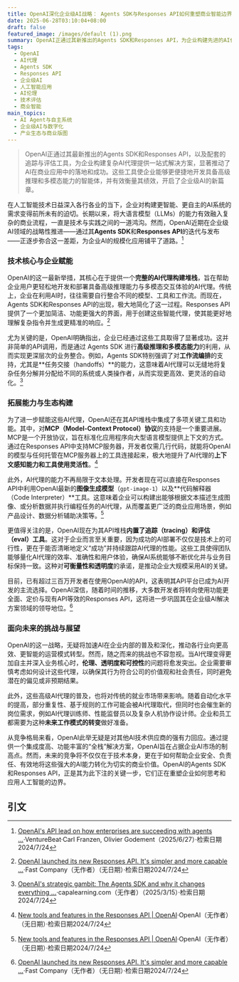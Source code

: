 ```yaml
---
title: OpenAI深化企业级AI战略： Agents SDK与Responses API如何重塑商业智能边界
date: 2025-06-28T03:10:04+08:00
draft: false
featured_image: /images/default (1).png
summary: OpenAI正通过其新推出的Agents SDK和Responses API，为企业构建先进的AI代理提供端到端解决方案。这些工具不仅简化了高级推理和多模态AI的开发，还集成了MCP协议支持、图像生成和代码解释器等新能力，并首次引入追踪与评估工具，帮助企业量化AI绩效。此举标志着OpenAI在企业级AI市场迈出了关键一步，旨在通过提供更完整、可控的AI代理堆栈，重塑商业智能的未来图景。
tags: 
  - OpenAI
  - AI代理
  - Agents SDK
  - Responses API
  - 企业级AI
  - 人工智能应用
  - AI伦理
  - 技术评估
  - 商业智能
main_topics: 
  - AI Agent与自主系统
  - 企业级AI与数字化
  - 产业生态与商业版图
---
```


> OpenAI正通过其最新推出的Agents SDK和Responses API，以及配套的追踪与评估工具，为企业构建复杂AI代理提供一站式解决方案，显著推动了AI在商业应用中的落地和成功。这些工具使企业能够更便捷地开发具备高级推理和多模态能力的智能体，并有效衡量其绩效，开启了企业级AI的新篇章。

在人工智能技术日益深入各行各业的当下，企业对构建更智能、更自主的AI系统的需求变得前所未有的迫切。长期以来，将大语言模型（LLMs）的能力有效融入复杂的商业流程，一直是技术与实践之间的一道鸿沟。然而，OpenAI近期在企业级AI领域的战略性推进——通过其**Agents SDK**和**Responses API**的迭代与发布——正逐步弥合这一差距，为企业AI的规模化应用铺平了道路。[^1]

### 技术核心与企业赋能

OpenAI的这一最新举措，其核心在于提供一个**完整的AI代理构建堆栈**，旨在帮助企业用户更轻松地开发和部署具备高级推理能力与多模态交互体验的AI代理。传统上，企业在利用AI时，往往需要自行整合不同的模型、工具和工作流。而现在，Agents SDK和Responses API的出现，极大地简化了这一过程。Responses API提供了一个更加简洁、功能更强大的界面，用于创建这些智能代理，使其能更好地理解复杂指令并生成更精准的响应。[^4]

尤为关键的是，OpenAI明确指出，企业已经通过这些工具取得了显著成功。这并非简单的API调用，而是通过 Agents SDK 进行**高级推理和多模态能力**的利用，从而实现更深层次的业务整合。例如，Agents SDK特别强调了对**工作流编排**的支持，尤其是**任务交接（handoffs）**的能力，这意味着AI代理可以无缝地将复杂任务分解并分配给不同的系统或人类操作者，从而实现更高效、更灵活的自动化。[^3]

### 拓展能力与生态构建

为了进一步赋能这些AI代理，OpenAI还在其API堆栈中集成了多项关键工具和功能。其中，对**MCP（Model-Context Protocol）协议**的支持是一个重要进展。MCP是一个开放协议，旨在标准化应用程序向大型语言模型提供上下文的方式。通过在Responses API中支持MCP服务器，开发者仅需几行代码，就能将OpenAI的模型与任何托管在MCP服务器上的工具连接起来，极大地提升了AI代理的**上下文感知能力和工具使用灵活性**。[^5]

此外，AI代理的能力不再局限于文本处理。开发者现在可以直接在Responses API中利用OpenAI最新的**图像生成模型**（`gpt-image-1`）以及**代码解释器（Code Interpreter）**工具。这意味着企业可以构建出能够根据文本描述生成图像、或分析数据并执行编程任务的AI代理，从而覆盖更广泛的商业应用场景，例如产品设计、数据分析辅助决策等。[^5]

更值得关注的是，OpenAI现在为其API堆栈**内置了追踪（tracing）和评估（eval）工具**。这对于企业而言至关重要，因为成功的AI部署不仅仅是技术上的可行性，更在于能否清晰地定义“成功”并持续跟踪AI代理的性能。这些工具使得团队能够量化AI代理的效率、准确性和用户体验，确保AI系统能够不断优化并与业务目标保持一致。这种对**可衡量性和透明度**的承诺，是推动企业大规模采用AI的关键。

目前，已有超过三百万开发者在使用OpenAI的API，这表明其API平台已成为AI开发的主流选择。OpenAI深信，随着时间的推移，大多数开发者将转向使用功能更全面、定价与现有API等效的Responses API，这将进一步巩固其在企业级AI解决方案领域的领导地位。[^4]

### 面向未来的挑战与展望

OpenAI的这一战略，无疑将加速AI在企业内部的普及和深化，推动各行业向更高效、更智能的运营模式转型。然而，随之而来的挑战也不容忽视。当AI代理变得更加自主并深入业务核心时，**伦理、透明度和可控性**的问题将愈发突出。企业需要审慎考虑如何设计这些代理，以确保其行为符合公司的价值观和社会责任，同时避免潜在的偏见或非预期结果。

此外，这些高级AI代理的普及，也将对传统的就业市场带来影响。随着自动化水平的提高，部分重复性、基于规则的工作可能会被AI代理取代，但同时也会催生新的岗位需求，例如AI代理训练师、性能监督员以及复杂人机协作设计师。企业和员工都需要为这种**未来工作模式的转变**做好准备。

从竞争格局来看，OpenAI此举无疑是对其他AI技术供应商的强有力回应。通过提供一个集成度高、功能丰富的“全栈”解决方案，OpenAI旨在占据企业AI市场的制高点。然而，未来的竞争将不仅仅在于技术本身，更在于如何帮助企业安全、负责任、有效地将这些强大的AI能力转化为切实的商业价值。OpenAI的Agents SDK和Responses API，正是其为此下注的关键一步，它们正在重塑企业如何思考和应用人工智能的边界。

## 引文

[^1]: [OpenAI's API lead on how enterprises are succeeding with agents ...](https://venturebeat.com/programming-development/openais-api-lead-explains-how-enterprises-are-already-succeeding-with-its-agents-sdk-and-responses-api/)·VentureBeat·Carl Franzen, Olivier Godement（2025/6/27）·检索日期2024/7/24
[^2]: [OpenAI takes on rivals with new Responses API, Agents SDK](https://www.infoworld.com/article/3844348/openai-takes-on-rivals-with-new-responses-api-agents-sdk.html)·InfoWorld（无作者）（无日期）·检索日期2024/7/24
[^3]: [OpenAI's strategic gambit: The Agents SDK and why it changes everything ...](https://capalearning.com/2025/03/15/openais-strategic-gambit-the-agents-sdk-and-why-it-changes-everything-for-enterprise-ai/)·capalearning.com（无作者）（2025/3/15）·检索日期2024/7/24
[^4]: [OpenAI launched its new Responses API. It's simpler and more capable ...](https://www.fastcompany.com/91294955/openai-api-responses-launch)·Fast Company（无作者）（无日期）·检索日期2024/7/24
[^5]: [New tools and features in the Responses API | OpenAI](https://openai.com/index/new-tools-and-features-in-the-responses-api/)·OpenAI（无作者）（无日期）·检索日期2024/7/24
